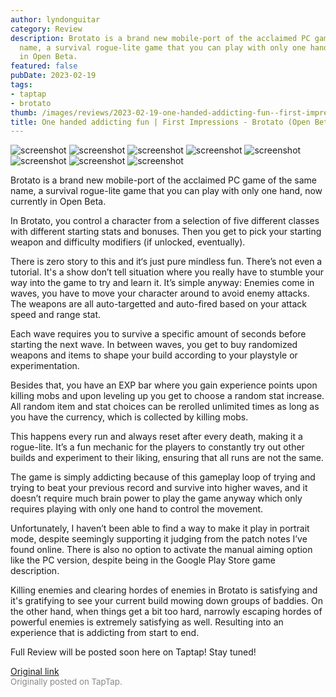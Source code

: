 ```yaml
---
author: lyndonguitar
category: Review
description: Brotato is a brand new mobile-port of the acclaimed PC game of the same
  name, a survival rogue-lite game that you can play with only one hand, now currently
  in Open Beta.
featured: false
pubDate: 2023-02-19
tags:
- taptap
- brotato
thumb: /images/reviews/2023-02-19-one-handed-addicting-fun--first-impressions---brotato-open-beta-0.avif
title: One handed addicting fun | First Impressions - Brotato (Open Beta)
---
```


<div class="gallery">
  <img src="/images/reviews/2023-02-19-one-handed-addicting-fun--first-impressions---brotato-open-beta-0.avif" alt="screenshot" />
  <img src="/images/reviews/2023-02-19-one-handed-addicting-fun--first-impressions---brotato-open-beta-1.avif" alt="screenshot" />
  <img src="/images/reviews/2023-02-19-one-handed-addicting-fun--first-impressions---brotato-open-beta-2.avif" alt="screenshot" />
  <img src="/images/reviews/2023-02-19-one-handed-addicting-fun--first-impressions---brotato-open-beta-3.avif" alt="screenshot" />
  <img src="/images/reviews/2023-02-19-one-handed-addicting-fun--first-impressions---brotato-open-beta-4.avif" alt="screenshot" />
  <img src="/images/reviews/2023-02-19-one-handed-addicting-fun--first-impressions---brotato-open-beta-5.avif" alt="screenshot" />
  <img src="/images/reviews/2023-02-19-one-handed-addicting-fun--first-impressions---brotato-open-beta-6.avif" alt="screenshot" />
  <img src="/images/reviews/2023-02-19-one-handed-addicting-fun--first-impressions---brotato-open-beta-7.avif" alt="screenshot" />
</div>

Brotato is a brand new mobile-port of the acclaimed PC game of the same name, a survival rogue-lite game that you can play with only one hand, now currently in Open Beta.

In Brotato, you control a character from a selection of five different classes with different starting stats and bonuses. Then you get to pick your starting weapon and difficulty modifiers (if unlocked, eventually).

There is zero story to this and it‘s just pure mindless fun. There’s not even a tutorial. It's a show don’t tell situation where you really have to stumble your way into the game to try and learn it. It’s simple anyway: Enemies come in waves, you have to move your character around to avoid enemy attacks. The weapons are all auto-targetted and auto-fired based on your attack speed and range stat.

Each wave requires you to survive a specific amount of seconds before starting the next wave. In between waves, you get to buy randomized weapons and items to shape your build according to your playstyle or experimentation.

Besides that, you have an EXP bar where you gain experience points upon killing mobs and upon leveling up you get to choose a random stat increase. All random item and stat choices can be rerolled unlimited times as long as you have the currency, which is collected by killing mobs.

This happens every run and always reset after every death, making it a rogue-lite. It’s a fun mechanic for the players to constantly try out other builds and experiment to their liking, ensuring that all runs are not the same.

The game is simply addicting because of this gameplay loop of trying and trying to beat your previous record and survive into higher waves, and it doesn’t require much brain power to play the game anyway which only requires playing with only one hand to control the movement.

Unfortunately, I haven’t been able to find a way to make it play in portrait mode, despite seemingly supporting it judging from the patch notes I’ve found online. There is also no option to activate the manual aiming option like the PC version, despite being in the Google Play Store game description.

Killing enemies and clearing hordes of enemies in Brotato is satisfying and it's gratifying to see your current build mowing down groups of baddies. On the other hand, when things get a bit too hard, narrowly escaping hordes of powerful enemies is extremely satisfying as well. Resulting into an experience that is addicting from start to end.

Full Review will be posted soon here on Taptap! Stay tuned!

[Original link](https://www.taptap.io/post/4588076)<br><span style="font-size: 0.95em; color: #888;">Originally posted on TapTap.</span>